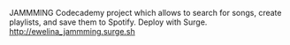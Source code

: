 JAMMMING 
Codecademy project which allows to search for songs, create playlists, and save them to Spotify.
Deploy with Surge.
http://ewelina_jammming.surge.sh


